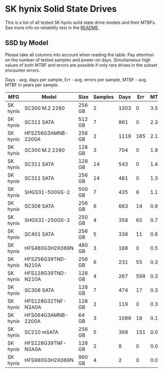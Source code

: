 SK hynix Solid State Drives
===========================

This is a list of all tested SK hynix solid state drive models and their MTBFs. See
more info on reliability test in the [README](https://github.com/bsdhw/SMART).

SSD by Model
------------

Please take all columns into account when reading the table. Pay attention on the
number of tested samples and power-on days. Simultaneous high values of both MTBF
and errors are possible if only rare drives in the subset encounter errors.

Days - avg. days per sample,
Err  - avg. errors per sample,
MTBF - avg. MTBF in years per sample.

| MFG       | Model              | Size   | Samples | Days  | Err   | MTBF |
|-----------|--------------------|--------|---------|-------|-------|------|
| SK hynix  | SC300 M.2 2280     | 256 GB | 2       | 1303  | 0     | 3.57   |
| SK hynix  | SC311 SATA         | 512 GB | 7       | 861   | 0     | 2.36   |
| SK hynix  | HFS256G3AMNB-2200A | 256 GB | 2       | 1119  | 165   | 2.12   |
| SK hynix  | SC300 M.2 2280     | 128 GB | 3       | 704   | 0     | 1.93   |
| SK hynix  | SC311 SATA         | 128 GB | 14      | 543   | 0     | 1.49   |
| SK hynix  | SC311 SATA         | 256 GB | 14      | 481   | 0     | 1.32   |
| SK hynix  | SHGS31-500GS-2     | 500 GB | 7       | 435   | 6     | 1.14   |
| SK hynix  | SC308 SATA         | 256 GB | 6       | 663   | 14    | 0.99   |
| SK hynix  | SHGS31-250GS-2     | 250 GB | 4       | 358   | 65    | 0.71   |
| SK hynix  | SC401 SATA         | 256 GB | 5       | 338   | 11    | 0.63   |
| SK hynix  | HFS480G3H2X069N    | 480 GB | 3       | 188   | 0     | 0.52   |
| SK hynix  | HFS256G39TND-N210A | 256 GB | 6       | 231   | 55    | 0.39   |
| SK hynix  | HFS128G39TND-N210A | 128 GB | 4       | 267   | 599   | 0.37   |
| SK hynix  | SC308 SATA         | 128 GB | 7       | 474   | 17    | 0.33   |
| SK hynix  | HFS128G32TNF-N3A0A | 128 GB | 2       | 119   | 0     | 0.33   |
| SK hynix  | HFS064G3AMNB-2200A | 64 GB  | 3       | 1089  | 18    | 0.16   |
| SK hynix  | SC210 mSATA        | 256 GB | 5       | 369   | 151   | 0.04   |
| SK hynix  | HFS128G39TNF-N3A0A | 128 GB | 2       | 8     | 0     | 0.02   |
| SK hynix  | HFS960G3H2X069N    | 960 GB | 4       | 2     | 0     | 0.01   |
